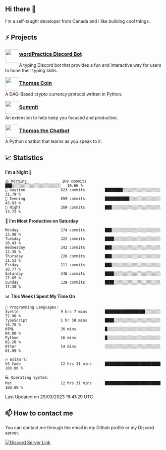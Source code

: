 <h2>Hi there 👋</h2>

<p>I'm a self-taught developer from Canada and I like building cool things.</p>

<h2>⚡ Projects</h2>

<img align="left" src="https://i.imgur.com/BIzs17V.png" width="42" height="42" />
<h3><a target="_blank" href="https://wordpractice.principle.sh/">wordPractice Discord Bot</a></h3>
<p>A typing Discord bot that provides a fun and interactive way for users to hone their typing skills.</p>

<img align="left" src="https://i.imgur.com/4FdQpgN.png" width="42" height="42" />
<h3><a href="https://github.com/principle105/thomas-coin">Thomas Coin</a></h3>
<p>A DAG-Based crypto currency protocol written in Python.</p>

<img align="left" src="https://i.imgur.com/Ly8Atho.png" width="42" height="42" />
<h3><a href="https://summit.sh/">Summit</a></h3>
<p>An extension to help keep you focused and productive.</p>

<img align="left" src="https://i.imgur.com/hA9YF2s.png" width="42" height="42" />
<h3><a href="https://github.com/principle105/thomasthechatbot">Thomas the Chatbot</a></h3>
<p>A Python chatbot that learns as you speak to it.</p>

<h2>📈 Statistics</h2>

<!--START_SECTION:waka-->
**I'm a Night 🦉** 

```text
🌞 Morning                209 commits         ███░░░░░░░░░░░░░░░░░░░░░░   10.66 % 
🌆 Daytime                623 commits         ████████░░░░░░░░░░░░░░░░░   31.79 % 
🌃 Evening                859 commits         ███████████░░░░░░░░░░░░░░   43.83 % 
🌙 Night                  269 commits         ███░░░░░░░░░░░░░░░░░░░░░░   13.72 % 
```
📅 **I'm Most Productive on Saturday** 

```text
Monday                   274 commits         ███░░░░░░░░░░░░░░░░░░░░░░   13.98 % 
Tuesday                  322 commits         ████░░░░░░░░░░░░░░░░░░░░░   16.43 % 
Wednesday                242 commits         ███░░░░░░░░░░░░░░░░░░░░░░   12.35 % 
Thursday                 226 commits         ███░░░░░░░░░░░░░░░░░░░░░░   11.53 % 
Friday                   211 commits         ███░░░░░░░░░░░░░░░░░░░░░░   10.77 % 
Saturday                 346 commits         ████░░░░░░░░░░░░░░░░░░░░░   17.65 % 
Sunday                   339 commits         ████░░░░░░░░░░░░░░░░░░░░░   17.30 % 
```


📊 **This Week I Spent My Time On** 

```text
💬 Programming Languages: 
Svelte                   9 hrs 7 mins        ██████████████████░░░░░░░   72.90 % 
TypeScript               1 hr 50 mins        ████░░░░░░░░░░░░░░░░░░░░░   14.76 % 
HTML                     36 mins             █░░░░░░░░░░░░░░░░░░░░░░░░   04.80 % 
Python                   16 mins             █░░░░░░░░░░░░░░░░░░░░░░░░   02.20 % 
Other                    14 mins             ░░░░░░░░░░░░░░░░░░░░░░░░░   01.89 % 

🔥 Editors: 
VS Code                  12 hrs 31 mins      █████████████████████████   100.00 % 

💻 Operating System: 
Mac                      12 hrs 31 mins      █████████████████████████   100.00 % 
```


 Last Updated on 29/03/2023 18:41:29 UTC
<!--END_SECTION:waka-->

<h2>📫 How to contact me</h2>

You can contact me through the email in my Github profile or my Discord server.

[![Discord Server Link](https://dcbadge.vercel.app/api/server/DHnk46C)](https://discord.gg/DHnk46C)

